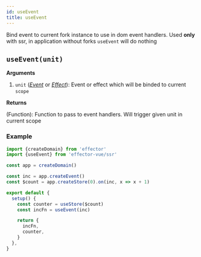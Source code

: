 ```yaml
---
id: useEvent
title: useEvent
---
```


Bind event to current fork instance to use in dom event handlers. Used **only** with ssr, in application without forks `useEvent` will do nothing

## `useEvent(unit)`

**Arguments**

1. `unit` ([_Event_](../effector/Event.md) or [_Effect_](../effector/Effect.md)): Event or effect which will be binded to current `scope`

**Returns**

(Function): Function to pass to event handlers. Will trigger given unit in current scope

### Example

```js
import {createDomain} from 'effector'
import {useEvent} from 'effector-vue/ssr'

const app = createDomain()

const inc = app.createEvent()
const $count = app.createStore(0).on(inc, x => x + 1)

export default {
  setup() {
    const counter = useStore($count)
    const incFn = useEvent(inc)

    return {
      incFn,
      counter,
    }
  },
}
```

